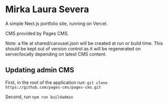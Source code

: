 # Mirka Laura Severa
A simple Next.js portfolio site, running on Vercel.

CMS provided by Pages CMS.

Note: a file at shared/carousel.json will be created at run or build time. This should be kept out of version control as it will be regenerated on server/locally depending on latest CMS content.

## Updating admin CMS
First, in the root of the application run: `git clone https://github.com/pages-cms/pages-cms.git`

Second, run `npm run buildadmin`